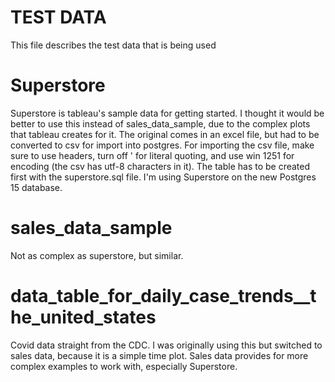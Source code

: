 # TEST DATA

This file describes the test data that is being used

# Superstore

Superstore is tableau's sample data for getting started.  I thought it would be better to use this instead of sales_data_sample, due to the complex plots that tableau creates for it.  The original comes in an excel file, but had to be converted to csv for import into postgres.  For importing the csv file, make sure to use headers, turn off '  for literal quoting, and use win 1251 for encoding (the csv has utf-8 characters in it).  The table has to be created first with the superstore.sql file.  I'm using Superstore on the new Postgres 15 database.

# sales_data_sample

Not as complex as superstore, but similar.

# data_table_for_daily_case_trends__the_united_states

Covid data straight from the CDC.  I was originally using this but switched to sales data, because it is a simple time plot.  Sales data provides for more complex examples to work with, especially Superstore.
